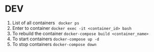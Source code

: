 # DEV

1. List of all containers `` docker ps``
2. Enter to container ``docker exec -it <container_id> bash``
3. To rebuild the container ``docker-compose build <container_name>``
4. To start containers ``docker-compose up -d``
5. To stop containers ``docker-compose down``